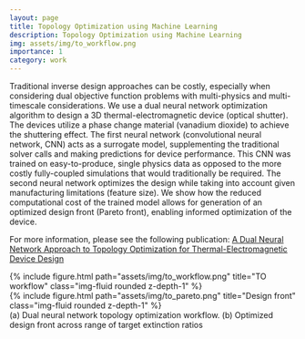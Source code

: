 ```yaml
---
layout: page
title: Topology Optimization using Machine Learning
description: Topology Optimization using Machine Learning
img: assets/img/to_workflow.png
importance: 1
category: work
---
```


Traditional inverse design approaches can be costly, especially when considering dual objective function problems with multi-physics and multi-timescale considerations.
We use a dual neural network optimization algorithm to design a 3D thermal-electromagnetic device (optical shutter).
The devices utilize a phase change material (vanadium dioxide) to achieve the shuttering effect.
The first neural network (convolutional neural network, CNN) acts as a surrogate model, supplementing the traditional solver calls and making predictions for device performance.
This CNN was trained on easy-to-produce, single physics data as opposed to the more costly fully-coupled simulations that would traditionally be required.
The second neural network optimizes the design while taking into account given manufacturing limitations (feature size).
We show how the reduced computational cost of the trained model allows for generation of an optimized design front (Pareto front), enabling informed optimization of the device.

For more information, please see the following publication: [A Dual Neural Network Approach to Topology Optimization for Thermal-Electromagnetic Device Design](https://doi.org/10.1016/j.cad.2023.103665)

<div class="row">
    <div class="col-sm mt-3 mt-md-0">
        {% include figure.html path="assets/img/to_workflow.png" title="TO workflow" class="img-fluid rounded z-depth-1" %}
    </div>
    <div class="col-sm mt-3 mt-md-0">
        {% include figure.html path="assets/img/to_pareto.png" title="Design front" class="img-fluid rounded z-depth-1" %}          
    </div>
<div class="caption">
    (a) Dual neural network topology optimization workflow. (b) Optimized design front across range of target extinction ratios
</div>
